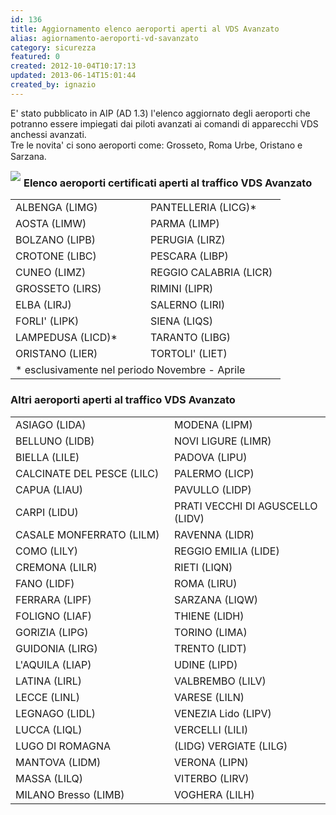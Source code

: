 ```yaml
---
id: 136
title: Aggiornamento elenco aeroporti aperti al VDS Avanzato
alias: agiornamento-aeroporti-vd-savanzato
category: sicurezza
featured: 0
created: 2012-10-04T10:17:13
updated: 2013-06-14T15:01:44
created_by: ignazio
---
```

<p>
 E' stato pubblicato in AIP (AD 1.3) l'elenco aggiornato degli aeroporti che potranno essere impiegati dai piloti avanzati ai comandi di apparecchi VDS anchessi avanzati.
 <br/>
 <span style="line-height: 1.3em;">
  Tre le novita' ci sono aeroporti come: Grosseto, Roma Urbe, Oristano e Sarzana.
 </span>
</p>
<p>
 <img border="0" src="images/stories/runway.jpg" style="float: left; padding-right: 5px;"/>
</p>
<h3>
 Elenco aeroporti certificati aperti al traffico VDS Avanzato
</h3>
<table border="0">
 <tbody>
  <tr>
   <td width="200">
    ALBENGA (LIMG)
   </td>
   <td width="200">
    PANTELLERIA (LICG)*
   </td>
  </tr>
  <tr>
   <td>
    AOSTA (LIMW)
   </td>
   <td>
    PARMA (LIMP)
   </td>
  </tr>
  <tr>
   <td>
    BOLZANO (LIPB)
   </td>
   <td>
    PERUGIA (LIRZ)
   </td>
  </tr>
  <tr>
   <td>
    CROTONE (LIBC)
   </td>
   <td>
    PESCARA (LIBP)
   </td>
  </tr>
  <tr>
   <td>
    CUNEO (LIMZ)
   </td>
   <td>
    REGGIO CALABRIA (LICR)
   </td>
  </tr>
  <tr>
   <td>
    GROSSETO (LIRS)
   </td>
   <td>
    RIMINI (LIPR)
   </td>
  </tr>
  <tr>
   <td>
    ELBA (LIRJ)
   </td>
   <td>
    SALERNO (LIRI)
   </td>
  </tr>
  <tr>
   <td>
    FORLI' (LIPK)
   </td>
   <td>
    SIENA (LIQS)
   </td>
  </tr>
  <tr>
   <td>
    LAMPEDUSA (LICD)*
   </td>
   <td>
    TARANTO (LIBG)
   </td>
  </tr>
  <tr>
   <td>
    ORISTANO (LIER)
   </td>
   <td>
    TORTOLI' (LIET)
   </td>
  </tr>
  <tr>
   <td colspan="2">
    * esclusivamente nel periodo Novembre - Aprile
   </td>
  </tr>
 </tbody>
</table>
<h3>
 Altri aeroporti aperti al traffico VDS Avanzato
</h3>
<table border="0">
 <tbody>
  <tr>
   <td width="300">
    ASIAGO (LIDA)
   </td>
   <td width="300">
    MODENA (LIPM)
   </td>
  </tr>
  <tr>
   <td>
    BELLUNO (LIDB)
   </td>
   <td>
    NOVI LIGURE (LIMR)
   </td>
  </tr>
  <tr>
   <td>
    BIELLA (LILE)
   </td>
   <td>
    PADOVA (LIPU)
   </td>
  </tr>
  <tr>
   <td>
    CALCINATE DEL PESCE (LILC)
   </td>
   <td>
    PALERMO (LICP)
   </td>
  </tr>
  <tr>
   <td>
    CAPUA (LIAU)
   </td>
   <td>
    PAVULLO (LIDP)
   </td>
  </tr>
  <tr>
   <td>
    CARPI (LIDU)
   </td>
   <td>
    PRATI VECCHI DI AGUSCELLO (LIDV)
   </td>
  </tr>
  <tr>
   <td>
    CASALE MONFERRATO (LILM)
   </td>
   <td>
    RAVENNA (LIDR)
   </td>
  </tr>
  <tr>
   <td>
    COMO (LILY)
   </td>
   <td>
    REGGIO EMILIA (LIDE)
   </td>
  </tr>
  <tr>
   <td>
    CREMONA (LILR)
   </td>
   <td>
    RIETI (LIQN)
   </td>
  </tr>
  <tr>
   <td>
    FANO (LIDF)
   </td>
   <td>
    ROMA (LIRU)
   </td>
  </tr>
  <tr>
   <td>
    FERRARA (LIPF)
   </td>
   <td>
    SARZANA (LIQW)
   </td>
  </tr>
  <tr>
   <td>
    FOLIGNO (LIAF)
   </td>
   <td>
    THIENE (LIDH)
   </td>
  </tr>
  <tr>
   <td>
    GORIZIA (LIPG)
   </td>
   <td>
    TORINO (LIMA)
   </td>
  </tr>
  <tr>
   <td>
    GUIDONIA (LIRG)
   </td>
   <td>
    TRENTO (LIDT)
   </td>
  </tr>
  <tr>
   <td>
    L'AQUILA (LIAP)
   </td>
   <td>
    UDINE (LIPD)
   </td>
  </tr>
  <tr>
   <td>
    LATINA (LIRL)
   </td>
   <td>
    VALBREMBO (LILV)
   </td>
  </tr>
  <tr>
   <td>
    LECCE (LINL)
   </td>
   <td>
    VARESE (LILN)
   </td>
  </tr>
  <tr>
   <td>
    LEGNAGO (LIDL)
   </td>
   <td>
    VENEZIA Lido (LIPV)
   </td>
  </tr>
  <tr>
   <td>
    LUCCA (LIQL)
   </td>
   <td>
    VERCELLI (LILI)
   </td>
  </tr>
  <tr>
   <td>
    LUGO DI ROMAGNA
   </td>
   <td>
    (LIDG) VERGIATE (LILG)
   </td>
  </tr>
  <tr>
   <td>
    MANTOVA (LIDM)
   </td>
   <td>
    VERONA (LIPN)
   </td>
  </tr>
  <tr>
   <td>
    MASSA (LILQ)
   </td>
   <td>
    VITERBO (LIRV)
   </td>
  </tr>
  <tr>
   <td>
    MILANO Bresso (LIMB)
   </td>
   <td>
    VOGHERA (LILH)
   </td>
  </tr>
 </tbody>
</table>
